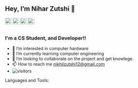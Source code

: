 ## Hey, I’m Nihar Zutshi 👋

<a href="https://twitter.com/Nihar_Zutshi1">
  <img align="left" alt="Nihar's Twitter" width="22px" src="https://cdn.jsdelivr.net/npm/simple-icons@v3/icons/twitter.svg" />
</a>
<a href="https://www.linkedin.com/in/niharzutshi/">
  <img align="left" alt="Nihar's Linkdein" width="22px" src="https://cdn.jsdelivr.net/npm/simple-icons@v3/icons/linkedin.svg" />
</a>
<a href="https://github.com/Nihar-Zutshi1">
  <img align="left" alt="Nihar's Github" width="22px" src="https://cdn.jsdelivr.net/npm/simple-icons@v3/icons/github.svg" />
</a>
<a href="https://www.instagram.com/iamniharji/">
  <img align="left" alt="Nihar Instagram" width="22px" src="https://cdn.jsdelivr.net/npm/simple-icons@v3/icons/instagram.svg" />
</a>

<br/>
<br/>

### I'm a CS Student, and Developer!!

- 👀 I’m interested in computer hardware
- 🌱 I’m currently learning computer engineering
- 💞️ I’m looking to collaborate on the project and get knowlege.
- 📫 How to reach me nikhilzutshi12@gmail.com
- ![visitors](https://visitor-badge.laobi.icu/badge?page_id=page.idNihar-Zutshi1)

Languages and Tools:


<!---
Nihar-Zutshi1/Nihar-Zutshi1 is a ✨ special ✨ repository because its `README.md` (this file) appears on your GitHub profile.
You can click the Preview link to take a look at your changes.
--->
